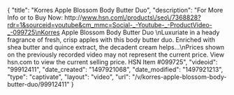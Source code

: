 {
    "title": "Korres Apple Blossom Body Butter Duo",
    "description": "For More Info or to Buy Now: http:\/\/www.hsn.com\/products\/seo\/7368828?rdr=1&sourceid=youtube&cm_mmc=Social-_-Youtube-_-ProductVideo-_-099725\nKorres Apple Blossom Body Butter Duo \nLuxuriate in a heady fragrance of fresh, crisp apples with this body butter duo. Enriched with shea butter and quince extract, the decadent cream helps...\nPrices shown on the previously recorded video may not represent the current price.  View hsn.com to view the current selling price. HSN Item #099725",
    "videoid": "99912411",
    "date_created": "1497921068",
    "date_modified": "1497921213",
    "type": "captivate",
    "layout": "video",
    "url": "\/v\/korres-apple-blossom-body-butter-duo\/99912411"
}